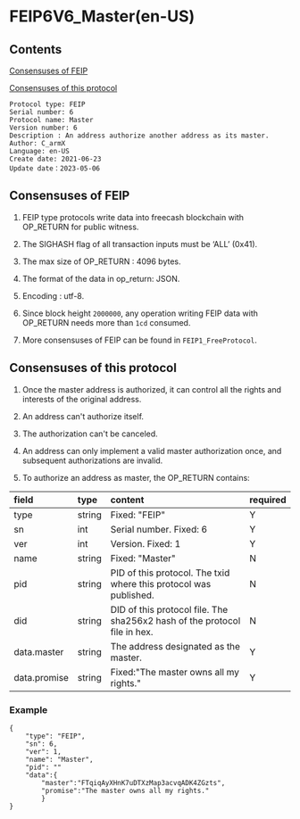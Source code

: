# FEIP6V6_Master(en-US)

## Contents

[Consensuses of FEIP](#consensuses-of-feip)

[Consensuses of this protocol](#consensuses-of-this-protocol)


```
Protocol type: FEIP
Serial number: 6
Protocol name: Master
Version number: 6
Description : An address authorize another address as its master.
Author: C_armX
Language: en-US
Create date: 2021-06-23
Update date：2023-05-06

```

## Consensuses of FEIP

1. FEIP type protocols write data into freecash blockchain with OP_RETURN for public witness.

2. The SIGHASH flag of all transaction inputs must be ‘ALL’ (0x41).

3. The max size of OP_RETURN : 4096 bytes.

4. The format of the data in op_return: JSON.

5. Encoding : utf-8.

6. Since block height `2000000`, any operation writing FEIP data with OP_RETURN needs more than `1cd` consumed.

7. More consensuses of FEIP can be found in `FEIP1_FreeProtocol`.

## Consensuses of this protocol

1. Once the master address is authorized, it can control all the rights and interests of the original address.

2. An address can't authorize itself.

3. The authorization can't be canceled.

4. An address can only implement a valid master authorization once, and subsequent authorizations are invalid.

5. To authorize an address as master, the OP_RETURN contains:

|field|type|content|required|
|:----|:----|:----|:----|
|type|string|Fixed: "FEIP"|Y|
|sn|int|Serial number. Fixed: 6|Y|
|ver|int|Version. Fixed: 1|Y|
|name|string|Fixed: "Master"|N|
|pid|string|PID of this protocol. The txid where this protocol was published.|N|
|did|string|DID of this protocol file. The sha256x2 hash of the protocol file in hex.|N|
|data.master|string|The address designated as the master.|Y|
|data.promise|string|Fixed:"The master owns all my rights."|Y|

### Example

```
{
    "type": "FEIP",
    "sn": 6,
    "ver": 1,
    "name": "Master",
    "pid": ""
    "data":{
        "master":"FTqiqAyXHnK7uDTXzMap3acvqADK4ZGzts",
        "promise":"The master owns all my rights."
        }
}
```